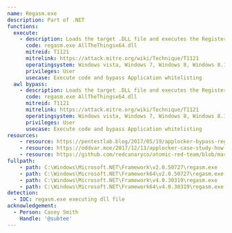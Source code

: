 ```yaml
---
name: Regasm.exe
description: Part of .NET
functions:
  execute:
    - description: Loads the target .DLL file and executes the RegisterClass function.
      code: regasm.exe AllTheThingsx64.dll
      mitreid: T1121
      mitrelink: https://attack.mitre.org/wiki/Technique/T1121
      operatingsystem: Windows vista, Windows 7, Windows 8, Windows 8.1, Windows 10
      privileges: User
      usecase: Execute code and bypass Application whitelisting
  awl bypass:
    - description: Loads the target .DLL file and executes the RegisterClass function.
      code: regasm.exe AllTheThingsx64.dll
      mitreid: T1121
      mitrelink: https://attack.mitre.org/wiki/Technique/T1121
      operatingsystem: Windows vista, Windows 7, Windows 8, Windows 8.1, Windows 10
      privileges: User
      usecase: Execute code and bypass Application whitelisting
resources:
    - resource: https://pentestlab.blog/2017/05/19/applocker-bypass-regasm-and-regsvcs/
    - resource: https://oddvar.moe/2017/12/13/applocker-case-study-how-insecure-is-it-really-part-1/
    - resource: https://github.com/redcanaryco/atomic-red-team/blob/master/atomics/T1121/T1121.md
fullpath:
    - path: C:\Windows\Microsoft.NET\Framework\v2.0.50727\regasm.exe
    - path: C:\Windows\Microsoft.NET\Framework64\v2.0.50727\regasm.exe
    - path: C:\Windows\Microsoft.NET\Framework\v4.0.30319\regasm.exe
    - path: C:\Windows\Microsoft.NET\Framework64\v4.0.30319\regasm.exe
detection:
  - IOC: regasm.exe executing dll file
acknowledgement:
  - Person: Casey Smith
    Handle: '@subtee'
---
```

